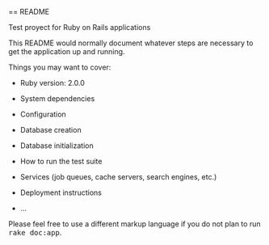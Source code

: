 == README

Test proyect for Ruby on Rails applications

This README would normally document whatever steps are necessary to get the
application up and running.

Things you may want to cover:

* Ruby version: 2.0.0

* System dependencies

* Configuration

* Database creation

* Database initialization

* How to run the test suite

* Services (job queues, cache servers, search engines, etc.)

* Deployment instructions

* ...


Please feel free to use a different markup language if you do not plan to run
<tt>rake doc:app</tt>.
